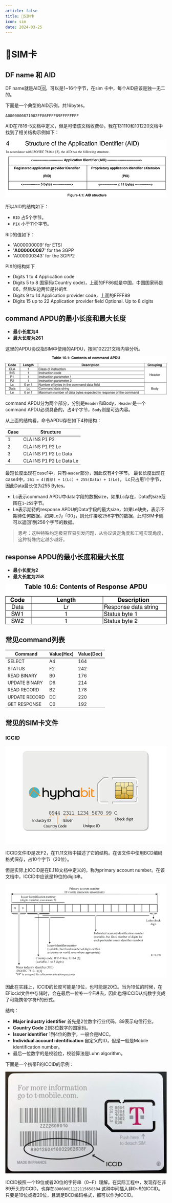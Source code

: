 ```yaml
---
article: false
title: 🎫SIM卡
icon: sim
date: 2024-03-25
---
```


# 🎫SIM卡

## DF name 和 AID

DF name就是AID🆔，可以是1~16个字节，在sim 卡中，每个AID应该是独一无二的。

下面是一个典型的AID示例，共16bytes。
```
A0000000871002FF86FFFF89FFFFFFFF
```

AID在7816-5文档中定义，但是可惜该文档收费😔。我在131110和101220文档中找到了相关结构示例如下：

![](https://raw.githubusercontent.com/tueo/cloudimg/main/img/20240327192035.png)

所以AID的结构如下：

- `RID` 占5个字节。
- `PIX` 小于11个字节。

RID的值如下：

- 'A000000009' for ETSI
- '**A000000087**' for the 3GPP
- 'A000000343' for the 3GPP2

PIX的结构如下
- Digits 1 to 4 Application code
- Digits 5 to 8 国家码(Country code)，上面的FF86就是中国，中国国家码是86，然后左边两位是补的ff.
- Digits 9 to 14 Application provider code，上面的FFFF89
- Digits 15 up to 22 Application provider field Optional. Up to 8 digits

## command APDU的最小长度和最大长度

- **最小长度为4**
- **最大长度为261**

这里的APDU协议指SIM中使用的APDU，按照102221文档内容分析。

![](https://raw.githubusercontent.com/tueo/cloudimg/main/img/sim_contents_of_command_apdu.png)

command APDU分为两个部分，分别是`Header`和Body，`Header`是一个command APDU必须具备的，占4个字节，`Body`则是可选内容。

从上面的结构看，命令APDU存在如下4种结构：

|Case|Structure|
|---|---|
|1|CLA INS P1 P2|
|2|CLA INS P1 P2 Le|
|3|CLA INS P1 P2 Lc Data|
|4|CLA INS P1 P2 Lc Data Le|

最短长度出现在case1中，只有`Header`部分，因此仅有4个字节。
最长长度出现在case4中，`261 = 4(首部) + 1(Lc) + 255(Data) + 1(Le)`， Lc只占用1个字节，因此Data最长仅为255 Bytes。

- Lc表示command APDU中data字段的数据size，如果Lc存在，Data的size范围在`1~255`字节。
- Le表示期待的response APDU的Data字段的最大size，如果Le缺失，表示不期待任何数据，如果Le为「00」，则允许接收256字节的数据，此时SIM卡侧可以返回1到256个字节的数据。

> 思考：这种特殊约定极易容易引发问题，从协议设定角度和工程实现角度，这种特殊约定越少越好。

## response APDU的最小长度和最大长度

- **最小长度为2**
- **最大长度为258**

![](https://raw.githubusercontent.com/tueo/cloudimg/main/img/sim_contents_of_response_apdu.png)

## 常见command列表

|Command|Value(Hex)|Value(Dec)|
|---|---|---|
| SELECT  |  A4 | 164  |
| STATUS  |  F2 | 242  |
| READ BINARY  | B0  | 176  |
| UPDATE BINARY  | D6  | 214  |
| READ RECORD  | B2  | 178  |
| UPDATE RECORD  | DC  | 220  |
| GET RESPONSE  | C0  | 192  |

## 常见的SIM卡文件

### ICCID

![](https://raw.githubusercontent.com/tueo/cloudimg/main/img/20240327131357.png)

ICCID文件ID是2EF2，在11.11文档中描述了它的结构。在该文件中使用BCD编码格式保存，占10个字节（20位）。

但是实际上ICCID是在E.118文档中定义的，称为primary account number。在该文档中，ICCID中应该是19位的digit串。

![](https://raw.githubusercontent.com/tueo/cloudimg/main/img/20240327132214.png)

因此在实践上，ICCID的长度可能是19位，也可能是20位。当为19位的时候，在EFiccid文件中存储时，会在最后一位补一个F进去，因此也将ICCID从纯数字变成了可能携带字符F的形式。

结构：

- **Major industry identifier** 首先是2位数字行业代码，89表示电信行业。
- **Country Code** 2到3位数字的国家码。
- **Issuer identifier** 1到4位的数字，一般会是MCC。
- **Individual account identification** 自定义的ID，但是一般是Mobile identification number。
- 最后一位数字的是校验位，校验算法是Luhn algorithm。

下面是一个携带F的ICCID的示例：

![](https://raw.githubusercontent.com/tueo/cloudimg/main/img/20240327133833.png)

ICCID按照一个19位或者20位的字符串（0~F）理解。在实际工程中，发现存在非89开头的ICCID，也存在`898600E1122115658504` 这种中间插入非0~9的ICCID。只要是19位或者20位，且满足BCD编码格式，都可以作为ICCID。

